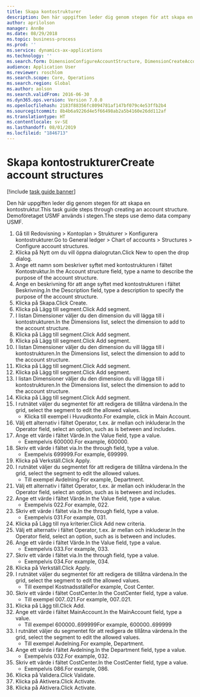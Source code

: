```yaml
---
title: Skapa kontostrukturer
description: Den här uppgiften leder dig genom stegen för att skapa en kontostruktur.
author: aprilolson
manager: AnnBe
ms.date: 08/29/2018
ms.topic: business-process
ms.prod: ''
ms.service: dynamics-ax-applications
ms.technology: ''
ms.search.form: DimensionConfigureAccountStructure, DimensionCreateAccountStructure, DimensionHierarchyAddLevel, DimensionHierarchyConstraintActivate
audience: Application User
ms.reviewer: roschlom
ms.search.scope: Core, Operations
ms.search.region: Global
ms.author: aolson
ms.search.validFrom: 2016-06-30
ms.dyn365.ops.version: Version 7.0.0
ms.openlocfilehash: 2183f88356fc8094781af147bf079c4e53ffb2b4
ms.sourcegitcommit: 8b4b6a9226d4e5f66498ab2a5b4160e26dd112af
ms.translationtype: HT
ms.contentlocale: sv-SE
ms.lasthandoff: 08/01/2019
ms.locfileid: "1846713"
---
```

# <a name="create-account-structures"></a><span data-ttu-id="8b0f3-103">Skapa kontostrukturer</span><span class="sxs-lookup"><span data-stu-id="8b0f3-103">Create account structures</span></span>

[!include [task guide banner](../../includes/task-guide-banner.md)]

<span data-ttu-id="8b0f3-104">Den här uppgiften leder dig genom stegen för att skapa en kontostruktur.</span><span class="sxs-lookup"><span data-stu-id="8b0f3-104">This task guide steps through creating an account structure.</span></span> <span data-ttu-id="8b0f3-105">Demoföretaget USMF används i stegen.</span><span class="sxs-lookup"><span data-stu-id="8b0f3-105">The steps use demo data company USMF.</span></span>

1. <span data-ttu-id="8b0f3-106">Gå till Redovisning > Kontoplan > Strukturer > Konfigurera kontostrukturer.</span><span class="sxs-lookup"><span data-stu-id="8b0f3-106">Go to General ledger > Chart of accounts > Structures > Configure account structures.</span></span>
2. <span data-ttu-id="8b0f3-107">Klicka på Nytt om du vill öppna dialogrutan.</span><span class="sxs-lookup"><span data-stu-id="8b0f3-107">Click New to open the drop dialog.</span></span>
3. <span data-ttu-id="8b0f3-108">Ange ett namn som beskriver syftet med kontostrukturen i fältet Kontostruktur.</span><span class="sxs-lookup"><span data-stu-id="8b0f3-108">In the Account structure field, type a name to describe the purpose of the account structure.</span></span>
4. <span data-ttu-id="8b0f3-109">Ange en beskrivning för att ange syftet med kontostrukturen i fältet Beskrivning.</span><span class="sxs-lookup"><span data-stu-id="8b0f3-109">In the Description field, type a description to specify the purpose of the account structure.</span></span>
5. <span data-ttu-id="8b0f3-110">Klicka på Skapa.</span><span class="sxs-lookup"><span data-stu-id="8b0f3-110">Click Create.</span></span>
6. <span data-ttu-id="8b0f3-111">Klicka på Lägg till segment.</span><span class="sxs-lookup"><span data-stu-id="8b0f3-111">Click Add segment.</span></span>
7. <span data-ttu-id="8b0f3-112">I listan Dimensioner väljer du den dimension du vill lägga till i kontostrukturen.</span><span class="sxs-lookup"><span data-stu-id="8b0f3-112">In the Dimensions list, select the dimension to add to the account structure.</span></span>
8. <span data-ttu-id="8b0f3-113">Klicka på Lägg till segment.</span><span class="sxs-lookup"><span data-stu-id="8b0f3-113">Click Add segment.</span></span>
9. <span data-ttu-id="8b0f3-114">Klicka på Lägg till segment.</span><span class="sxs-lookup"><span data-stu-id="8b0f3-114">Click Add segment.</span></span>
10. <span data-ttu-id="8b0f3-115">I listan Dimensioner väljer du den dimension du vill lägga till i kontostrukturen.</span><span class="sxs-lookup"><span data-stu-id="8b0f3-115">In the Dimensions list, select the dimension to add to the account structure.</span></span>
11. <span data-ttu-id="8b0f3-116">Klicka på Lägg till segment.</span><span class="sxs-lookup"><span data-stu-id="8b0f3-116">Click Add segment.</span></span>
12. <span data-ttu-id="8b0f3-117">Klicka på Lägg till segment.</span><span class="sxs-lookup"><span data-stu-id="8b0f3-117">Click Add segment.</span></span>
13. <span data-ttu-id="8b0f3-118">I listan Dimensioner väljer du den dimension du vill lägga till i kontostrukturen.</span><span class="sxs-lookup"><span data-stu-id="8b0f3-118">In the Dimensions list, select the dimension to add to the account structure.</span></span>
14. <span data-ttu-id="8b0f3-119">Klicka på Lägg till segment.</span><span class="sxs-lookup"><span data-stu-id="8b0f3-119">Click Add segment.</span></span>
15. <span data-ttu-id="8b0f3-120">I rutnätet väljer du segmentet för att redigera de tillåtna värdena.</span><span class="sxs-lookup"><span data-stu-id="8b0f3-120">In the grid, select the segment to edit the allowed values.</span></span>
    * <span data-ttu-id="8b0f3-121">Klicka till exempel i Huvudkonto.</span><span class="sxs-lookup"><span data-stu-id="8b0f3-121">For example, click in Main Account.</span></span>  
16. <span data-ttu-id="8b0f3-122">Välj ett alternativ i fältet Operator, t.ex. är mellan och inkluderar.</span><span class="sxs-lookup"><span data-stu-id="8b0f3-122">In the Operator field, select an option, such as is between and includes.</span></span>
17. <span data-ttu-id="8b0f3-123">Ange ett värde i fältet Värde.</span><span class="sxs-lookup"><span data-stu-id="8b0f3-123">In the Value field, type a value.</span></span>
    * <span data-ttu-id="8b0f3-124">Exempelvis 600000.</span><span class="sxs-lookup"><span data-stu-id="8b0f3-124">For example, 600000.</span></span>  
18. <span data-ttu-id="8b0f3-125">Skriv ett värde i fältet via.</span><span class="sxs-lookup"><span data-stu-id="8b0f3-125">In the through field, type a value.</span></span>
    * <span data-ttu-id="8b0f3-126">Exempelvis 699999.</span><span class="sxs-lookup"><span data-stu-id="8b0f3-126">For example, 699999.</span></span>  
19. <span data-ttu-id="8b0f3-127">Klicka på Verkställ.</span><span class="sxs-lookup"><span data-stu-id="8b0f3-127">Click Apply.</span></span>
20. <span data-ttu-id="8b0f3-128">I rutnätet väljer du segmentet för att redigera de tillåtna värdena.</span><span class="sxs-lookup"><span data-stu-id="8b0f3-128">In the grid, select the segment to edit the allowed values.</span></span>
    * <span data-ttu-id="8b0f3-129">Till exempel Avdelning.</span><span class="sxs-lookup"><span data-stu-id="8b0f3-129">For example, Department.</span></span>  
21. <span data-ttu-id="8b0f3-130">Välj ett alternativ i fältet Operator, t.ex. är mellan och inkluderar.</span><span class="sxs-lookup"><span data-stu-id="8b0f3-130">In the Operator field, select an option, such as is between and includes.</span></span>
22. <span data-ttu-id="8b0f3-131">Ange ett värde i fältet Värde.</span><span class="sxs-lookup"><span data-stu-id="8b0f3-131">In the Value field, type a value.</span></span>
    * <span data-ttu-id="8b0f3-132">Exempelvis 022.</span><span class="sxs-lookup"><span data-stu-id="8b0f3-132">For example, 022.</span></span>  
23. <span data-ttu-id="8b0f3-133">Skriv ett värde i fältet via.</span><span class="sxs-lookup"><span data-stu-id="8b0f3-133">In the through field, type a value.</span></span>
    * <span data-ttu-id="8b0f3-134">Exempelvis 031.</span><span class="sxs-lookup"><span data-stu-id="8b0f3-134">For example, 031.</span></span>  
24. <span data-ttu-id="8b0f3-135">Klicka på Lägg till nya kriterier.</span><span class="sxs-lookup"><span data-stu-id="8b0f3-135">Click Add new criteria.</span></span>
25. <span data-ttu-id="8b0f3-136">Välj ett alternativ i fältet Operator, t.ex. är mellan och inkluderar.</span><span class="sxs-lookup"><span data-stu-id="8b0f3-136">In the Operator field, select an option, such as is between and includes.</span></span>
26. <span data-ttu-id="8b0f3-137">Ange ett värde i fältet Värde.</span><span class="sxs-lookup"><span data-stu-id="8b0f3-137">In the Value field, type a value.</span></span>
    * <span data-ttu-id="8b0f3-138">Exempelvis 033.</span><span class="sxs-lookup"><span data-stu-id="8b0f3-138">For example, 033.</span></span>  
27. <span data-ttu-id="8b0f3-139">Skriv ett värde i fältet via.</span><span class="sxs-lookup"><span data-stu-id="8b0f3-139">In the through field, type a value.</span></span>
    * <span data-ttu-id="8b0f3-140">Exempelvis 034.</span><span class="sxs-lookup"><span data-stu-id="8b0f3-140">For example, 034.</span></span>  
28. <span data-ttu-id="8b0f3-141">Klicka på Verkställ.</span><span class="sxs-lookup"><span data-stu-id="8b0f3-141">Click Apply.</span></span>
29. <span data-ttu-id="8b0f3-142">I rutnätet väljer du segmentet för att redigera de tillåtna värdena.</span><span class="sxs-lookup"><span data-stu-id="8b0f3-142">In the grid, select the segment to edit the allowed values.</span></span>
    * <span data-ttu-id="8b0f3-143">Till exempel Kostnadsställe</span><span class="sxs-lookup"><span data-stu-id="8b0f3-143">For example, Cost Center.</span></span>  
30. <span data-ttu-id="8b0f3-144">Skriv ett värde i fältet CostCenter.</span><span class="sxs-lookup"><span data-stu-id="8b0f3-144">In the CostCenter field, type a value.</span></span>
    * <span data-ttu-id="8b0f3-145">Till exempel 007..021.</span><span class="sxs-lookup"><span data-stu-id="8b0f3-145">For example, 007..021.</span></span>  
31. <span data-ttu-id="8b0f3-146">Klicka på Lägg till.</span><span class="sxs-lookup"><span data-stu-id="8b0f3-146">Click Add.</span></span>
32. <span data-ttu-id="8b0f3-147">Ange ett värde i fältet MainAccount.</span><span class="sxs-lookup"><span data-stu-id="8b0f3-147">In the MainAccount field, type a value.</span></span>
    * <span data-ttu-id="8b0f3-148">Till exempel 600000..699999</span><span class="sxs-lookup"><span data-stu-id="8b0f3-148">For example, 600000..699999</span></span>  
33. <span data-ttu-id="8b0f3-149">I rutnätet väljer du segmentet för att redigera de tillåtna värdena.</span><span class="sxs-lookup"><span data-stu-id="8b0f3-149">In the grid, select the segment to edit the allowed values.</span></span>
    * <span data-ttu-id="8b0f3-150">Till exempel Avdelning.</span><span class="sxs-lookup"><span data-stu-id="8b0f3-150">For example, Department.</span></span>  
34. <span data-ttu-id="8b0f3-151">Ange ett värde i fältet Avdelning.</span><span class="sxs-lookup"><span data-stu-id="8b0f3-151">In the Department field, type a value.</span></span>
    * <span data-ttu-id="8b0f3-152">Exempelvis 032.</span><span class="sxs-lookup"><span data-stu-id="8b0f3-152">For example, 032.</span></span>  
35. <span data-ttu-id="8b0f3-153">Skriv ett värde i fältet CostCenter.</span><span class="sxs-lookup"><span data-stu-id="8b0f3-153">In the CostCenter field, type a value.</span></span>
    * <span data-ttu-id="8b0f3-154">Exempelvis 086.</span><span class="sxs-lookup"><span data-stu-id="8b0f3-154">For example, 086.</span></span>  
36. <span data-ttu-id="8b0f3-155">Klicka på Validera.</span><span class="sxs-lookup"><span data-stu-id="8b0f3-155">Click Validate.</span></span>
37. <span data-ttu-id="8b0f3-156">Klicka på Aktivera.</span><span class="sxs-lookup"><span data-stu-id="8b0f3-156">Click Activate.</span></span>
38. <span data-ttu-id="8b0f3-157">Klicka på Aktivera.</span><span class="sxs-lookup"><span data-stu-id="8b0f3-157">Click Activate.</span></span>

